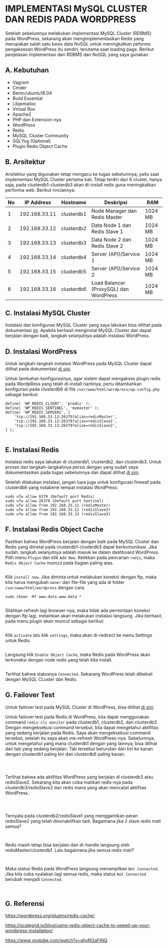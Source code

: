 # IMPLEMENTASI MySQL CLUSTER DAN REDIS PADA WORDPRESS
Setelah sebelumnya melakukan implementasi MySQL Cluster (RDBMS) pada WordPress, sekarang akan mengimplementasikan Redis yang merupakan salah satu basis data NoSQL untuk meningkatkan peforma pengaksesan WordPress itu sendiri, terutama saat loading page. Berikut penjelasan implementasi dari RDBMS dan NoSQL yang saya gunakan.

## A. Kebutuhan
- Vagrant
- Cmder
- Bento/ubuntu18.04
- Build Essential
- Libjemalloc
- Virtual Box
- Apache2
- PHP dan Extension-nya
- WordPress
- Redis
- MySQL Cluster Community
- SQLYog (Optional)
- Plugin Redis Object Cache

## B. Arsitektur
Arsitektur yang digunakan tetap mengacu ke tugas sebelumnya, yaitu saat implementasi MySQL Cluster pertama kali. Tetap terdiri dari 6 cluster, hanya saja, pada clusterdb1-clusterdb3 akan di-install redis guna meningkatkan performa web. Berikut rinciannya:

| No | IP Address | Hostname | Deskripsi | RAM |
| --- | --- | --- | --- | --- |
| 1 | 192.168.33.11 | clusterdb1 | Node Manager dan Redis Master | 1024 MB |
| 2 | 192.168.33.12 | clusterdb2 | Data Node 1 dan Redis Slave 1 | 1024 MB |
| 3 | 192.168.33.13 | clusterdb3 | Data Node 2 dan Redis Slave 2 | 1024 MB |
| 4 | 192.168.33.14 | clusterdb4 | Server (API)/Service 1 | 1024 MB |
| 5 | 192.168.33.15 | clusterdb5 | Server (API)/Service 2 | 1024 MB |
| 6 | 192.168.33.16 | clusterdb6 | Load Balancer (ProxySQL) dan WordPress | 1024 MB |

## C. Instalasi MySQL Cluster
Instalasi dan konfigurasi MySQL Cluster yang saya lakukan bisa dilihat pada dokumentasi [ini](https://github.com/abyan28/Distributed-Database/raw/master/Cluster/Muhammad%20Abyan%20Dzaka.pdf). Apabila berhasil menginstal MySQL Cluster dan dapat berjalan dengan baik, langkah selanjutnya adalah instalasi WordPress.

## D. Instalasi WordPress
Untuk langkah-langkah instalasi WordPress pada MySQL Cluster dapat dilihat pada dokumentasi [di sini](https://github.com/abyan28/Distributed-Database/tree/master/Cluster/Tugas_ETS_Wordpress).

Untuk tambahan konfigurasinya, agar sistem dapat mengakses plugin redis pada WordpRess yang telah di-install nantinya, perlu ditambahkan konfigurasi pada clusterdb6 di file ``/var/www/html/wordpress/wp-config.php`` sebagai berikut:

~~~
define( 'WP_REDIS_CLIENT', 'predis' );
define( 'WP_REDIS_SENTINEL', 'mymaster' );
define( 'WP_REDIS_SERVERS', [
    'tcp://192.168.33.11:26379?alias=redisMaster',
    'tcp://192.168.33.12:26379?alias=redisSlave1',
    'tcp://192.168.33.13:26379?alias=redisSlave2',
] );
~~~ 

![]() 

## E. Instalasi Redis
Instalasi redis saya lakukan di clusterdb1, clusterdb2, dan clusterdb3. Untuk proses dan langkah-langkahnya persis dengan yang sudah saya dokumentasikan pada tugas sebelumnya dan dapat dilihat [di sini](https://github.com/abyan28/Distributed-Database/tree/master/NoSQL/Redis).

Setelah dilakukan instalasi, jangan lupa juga untuk konfigurasi firewall pada clusterdb6 yang notabene tempat instalasi WordPress:

~~~
sudo ufw allow 6379 (Default port Redis)
sudo ufw allow 26379 (Default port Sentinel)
sudo ufw allow from 192.168.33.11 (redisMaster)
sudo ufw allow from 192.168.33.12 (redisSlave2) 
sudo ufw allow from 192.168.33.13 (redisSlave3)
~~~

## F. Instalasi Redis Object Cache
Pastikan bahwa WordPress berjalan dengan baik pada MySQL Cluster dan Redis yang diinstal pada clusterdb1-clusterdb3 dapat berkomunikasi. Jika sudah, langkah selanjutnya adalah masuk ke dalam dashboard WordPress. Pilih menu ``Plugin`` dan klik ``Add New``. Ketikkan pada pencarian ``redis``, maka ``Redis Object Cache`` muncul pada bagian paling atas.

![]()

Klik ``install now``. Jika diminta untuk melakukan koneksi dengan ftp, maka kita harus mengubah ``owner`` dari file-file yang ada di folder ``/var/www/html/wordpress`` dengan cara:

~~~
sudo chown -Rf www-data.www-data *
~~~

![]()

Silahkan refresh lagi browser-nya, maka tidak ada permintaan koneksi dengan ftp lagi, melainkan akan melakukan instalasi langsung. Jika berhasil, pada menu plugin akan muncul sebagai berikut:

![]()

Klik ``activate`` lalu klik ``settings``, maka akan di-redirect ke menu Settings untuk Redis.

![]()

Langsung klik ``Enable Object Cache``, maka Redis pada WordPress akan terkoneksi dengan node redis yang telah kita install.

![]()

Terlihat bahwa statusnya ``Connected``. Sekarang WordPress telah dibekali dengan MySQL CLuster dan Redis. 

## G. Failover Test
Untuk failover test pada MySQL Cluster di WordPress, bisa dilihat [di sini](https://github.com/abyan28/Distributed-Database/tree/master/Cluster/Tugas_ETS_Wordpress).

Untuk failover test pada Redis di WordPress, kita dapat menggunakan command ``redis-cli monitor`` pada clusterdb1, clusterdb2, dan clusterdb3. Dengan mengeksekusi command tersebut, kita dapat mengetahui aktifitas yang sedang berjalan pada Redis. Saya akan mengeksekusi command tersebut, setelah itu saya akan me-refresh WordPress-nya. Sebelumnya, untuk mengetahui yang mana clusterdb1 dengan yang lainnya, bisa dilihat dari tab yang sedang berjalan. Tab tersebut berurutan dari kiri ke kanan dengan clusterdb1 paling kiri dan clusterdb6 paling kanan.

![]()

![]()

![]()

Terlihat bahwa ada aktifitas WordPress yang berjalan di clusterdb3 atau redisSlave2. Sekarang kita akan coba matikan redis-nya pada clusterdb3/redisSlave2 dan redis mana yang akan mencatat aktifitas WordPress.

![]()

![]()

![]()

Ternyata pada clusterdb2/redisSlave1 yang menggantikan peran redisSlave2 yang telah dinonaktifkan tadi. Bagaimana jika 2 slave redis mati semua? 

![]()

![]()

Redis masih tetap bisa berjalan dan di-handle langsung oleh redisMaster/clusterdb1. Lalu bagaimana jika semua redis mati?

![]()

![]()

Maka status Redis pada WordPress langsung menampilkan ``Not Connected``. Jika kita coba nyalakan lagi semua redis, maka status ``Not Connected`` berubah menjadi ``Connected``.

![]()

![]()

## G. Referensi
https://wordpress.org/plugins/redis-cache/
                                
https://scalegrid.io/blog/using-redis-object-cache-to-speed-up-your-wordpress-installation/

https://www.youtube.com/watch?v=qhyRl2aFlNQ